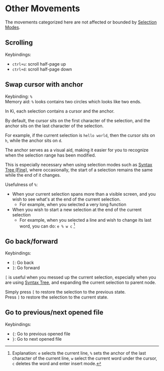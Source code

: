 # Other Movements

The movements categorized here are not affected or bounded by [Selection Modes](./selection-modes/index.md).

## Scrolling

Keybindings:

- `ctrl+u`: scroll half-page up
- `ctrl+d`: scroll half-page down

## Swap cursor with anchor

Keybinding: `%`  
Memory aid: `%` looks contains two circles which looks like two ends.

In Ki, each selection contains a cursor and the anchor.

By default, the cursor sits on the first character of the selection, and the anchor sits on the last character of the selection.

For example, if the current selection is `hello world`, then the cursor sits on `h`, while the anchor sits on `d`.

The anchor serves as a visual aid, making it easier for you to recognize when the selection range has been modified.

This is especially necessary when using selection modes such as [Syntax Tree (Fine)](./selection-modes/syntax-tree-based.md#syntax-tree-fine), where occasionally, the start of a selection remains the same while the end of it changes.

Usefulness of `%`:

- When your current selection spans more than a visible screen, and you wish to see what's at the end of the current selection.
  - For example, when you selected a very long function
- When you wish to start a new selection at the end of the current selection
  - For example, when you selected a line and wish to change its last word, you can do: `e % w c` [^1]

[^1]: Explanation: `e` selects the current line, `%` sets the anchor of the last character of the current line, `w` select the current word under the cursor, `c` deletes the word and enter insert mode.

## Go back/forward

Keybindings:

- `[`: Go back
- `]`: Go forward

`[` is useful when you messed up the current selection, especially when you are
using [Syntax Tree](./selection-modes/syntax-tree-based.md#syntax-tree), and
expanding the current selection to parent node.

Simply press `[` to restore the selection to the previous state.  
Press `]` to restore the selection to the current state.

## Go to previous/next opened file

Keybindings:

- `{`: Go to previous opened file
- `}`: Go to next opened file
